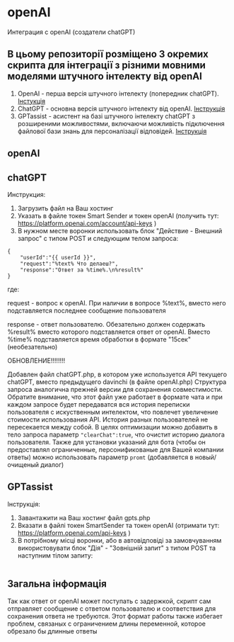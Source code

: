 # openAI
Интеграция с openAI (создатели chatGPT)

## В цьому репозиторії розміщено 3 окремих скрипта для інтеграції з різними мовними моделями штучного інтелекту від openAI
1. OpenAI - перша версія штучного інтелекту (попередник chatGPT). [Інстукція](#openai-1)
2. ChatGPT - основна версія штучного інтелекту від openAI. [Інструкція](#chatgpt)
3. GPTassist - асистент на базі штучного інтелекту chatGPT з розширеними можливостями, включаючи можливість підключення файлової бази знань для персоналізації відповідей. [Інструкція](#gptassist)


## openAI


## chatGPT

Инструкция:
1. Загрузить файл на Ваш хостинг
2. Указать в файле токен Smart Sender и токен openAI (получить тут: https://platform.openai.com/account/api-keys )
3. В нужном месте воронки использовать блок "Действие - Внешний запрос" с типом POST и следующим телом запроса:
```
{
    "userId":"{{ userId }}",
    "request":"%text% Что делаеш?",
    "response":"Ответ за %time%.\n%result%"
}
```
где:

request - вопрос к openAI. При наличии в вопросе %text%, вместо него подставляется последнее сообщение пользователя

response - ответ пользователю. Обезательно должен содержать %result% вместо которого подставляется ответ от openAI. Вместо %time% подставляется время обработки в формате "15сек" (необезательно)


ОБНОВЛЕНИЕ!!!!!!!!

Добавлен файл chatGPT.php, в котором уже используется API текущего chatGPT, вместо предыдущего davinchi (в файле openAI.php)
Структура запроса аналогична прежней версии для сохранения совместимости.
Обратите внимание, что этот файл уже работает в формате чата и при каждом запросе будет передаватся вся история переписки пользователя с искуственным интелектом, что повлечет увеличение стоимости использования API. История разных пользователей не пересекается между собой. В целях оптимизации можно добавить в тело запроса параметр ```"clearChat":true```, что очистит историю диалога пользователя. Также для установки указаний для бота (чтобы он предоставлял ограниченные, персонификованые для Вашей компании ответы) можно использовать параметр ```promt``` (добавляется в новый/очищеный диалог)

## GPTassist

Інструкція:
1. Завантажити на Ваш хостинг файл gpts.php
2. Вказати в файлі токен SmartSender та токен openAI (отримати тут: https://platform.openai.com/api-keys )
3. В потрібному місці воронки, або в автовідповіді за замовчуванням використовувати блок "Дія" - "Зовнішній запит" з типом POST та наступним тілом запиту:
```

```

## Загальна інформація

Так как ответ от openAI может поступать с задержкой, скрипт сам отправляет сообщение с ответом пользователю и соответствия для сохранения ответа не требуются. Этот формат работы также избегает проблем, связаных с ограничением длины переменной, которое обрезало бы длинные ответы
